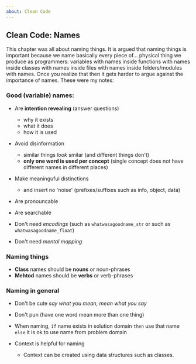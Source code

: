 ```yaml
---
about: Clean Code
---
```

## Clean Code: Names

This chapter was all about naming things. It is argued that naming things is important because we name basically every piece of... physical thing we produce as programmers: variables with names inside functions with names inside classes with names inside files with names inside folders/modules with names. Once you realize that then it gets harder to argue against the importance of names. These were my notes:

### Good (variable) names:
* Are **intention revealing** (answer questions)
	* why it exists
	* what it does
	* how it is used

* Avoid disinformation
	* similar things *look* smilar (and different things don't)
	* **only one word is used per concept** (single concept does not have different names in different places)
* Make meaninguful distinctions
	* and insert no 'noise' (prefixes/suffixes such as info, object, data)
* Are pronouncable
* Are searchable
* Don't need *encodings* (such as `whatwasagoodname_str` or such as `whatwasagoodname_float`)
* Don't need *mental mapping*

### Naming things
* **Class** names should be **nouns** or noun-phrases
* **Mehtod** names should be **verbs** or verb-phrases

### Naming in general
* Don't be cute *say what you mean, mean what you say*
* Don't pun (have one word mean more than one thing)
* When naming, `if` name exists in solution domain `then` use that name `else` it is ok to use name from problem domain

* Context is helpful for naming
	* Context can be created using data structures such as classes.
